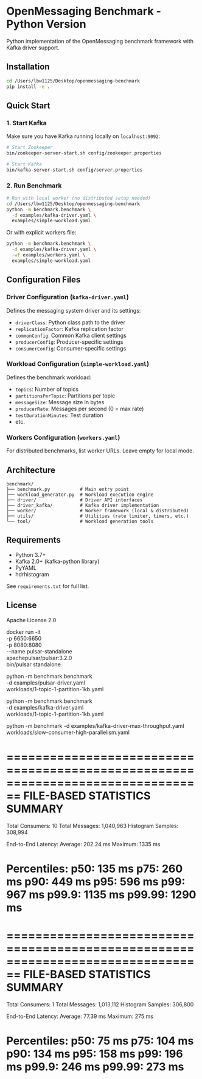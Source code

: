 # OpenMessaging Benchmark - Python Version

Python implementation of the OpenMessaging benchmark framework with Kafka driver support.

## Installation

```bash
cd /Users/lbw1125/Desktop/openmessaging-benchmark
pip install -e .
```

## Quick Start

### 1. Start Kafka

Make sure you have Kafka running locally on `localhost:9092`:

```bash
# Start Zookeeper
bin/zookeeper-server-start.sh config/zookeeper.properties

# Start Kafka
bin/kafka-server-start.sh config/server.properties
```

### 2. Run Benchmark

```bash
# Run with local worker (no distributed setup needed)
cd /Users/lbw1125/Desktop/openmessaging-benchmark
python -m benchmark.benchmark \
  -d examples/kafka-driver.yaml \
  examples/simple-workload.yaml
```

Or with explicit workers file:

```bash
python -m benchmark.benchmark \
  -d examples/kafka-driver.yaml \
  -wf examples/workers.yaml \
  examples/simple-workload.yaml
```

## Configuration Files

### Driver Configuration (`kafka-driver.yaml`)

Defines the messaging system driver and its settings:
- `driverClass`: Python class path to the driver
- `replicationFactor`: Kafka replication factor
- `commonConfig`: Common Kafka client settings
- `producerConfig`: Producer-specific settings
- `consumerConfig`: Consumer-specific settings

### Workload Configuration (`simple-workload.yaml`)

Defines the benchmark workload:
- `topics`: Number of topics
- `partitionsPerTopic`: Partitions per topic
- `messageSize`: Message size in bytes
- `producerRate`: Messages per second (0 = max rate)
- `testDurationMinutes`: Test duration
- etc.

### Workers Configuration (`workers.yaml`)

For distributed benchmarks, list worker URLs. Leave empty for local mode.

## Architecture

```
benchmark/
├── benchmark.py           # Main entry point
├── workload_generator.py  # Workload execution engine
├── driver/                # Driver API interfaces
├── driver_kafka/          # Kafka driver implementation
├── worker/                # Worker framework (local & distributed)
├── utils/                 # Utilities (rate limiter, timers, etc.)
└── tool/                  # Workload generation tools
```

## Requirements

- Python 3.7+
- Kafka 2.0+ (kafka-python library)
- PyYAML
- hdrhistogram

See `requirements.txt` for full list.

## License

Apache License 2.0


docker run -it \
  -p 6650:6650 \
  -p 8080:8080 \
  --name pulsar-standalone \
  apachepulsar/pulsar:3.2.0 \
  bin/pulsar standalone


python -m benchmark.benchmark \
      -d examples/pulsar-driver.yaml \
      workloads/1-topic-1-partition-1kb.yaml


python -m benchmark.benchmark \
      -d examples/kafka-driver.yaml \
      workloads/1-topic-1-partition-1kb.yaml

python -m benchmark -d examples/kafka-driver-max-throughput.yaml workloads/slow-consumer-high-parallelism.yaml


================================================================================
FILE-BASED STATISTICS SUMMARY
================================================================================
Total Consumers:     10
Total Messages:      1,040,963
Histogram Samples:   308,994

End-to-End Latency:
  Average:           202.24 ms
  Maximum:           1335 ms

Percentiles:
  p50:               135 ms
  p75:               260 ms
  p90:               449 ms
  p95:               596 ms
  p99:               967 ms
  p99.9:             1135 ms
  p99.99:            1290 ms
================================================================================

================================================================================
FILE-BASED STATISTICS SUMMARY
================================================================================
Total Consumers:     1
Total Messages:      1,013,112
Histogram Samples:   306,800

End-to-End Latency:
  Average:           77.39 ms
  Maximum:           275 ms

Percentiles:
  p50:               75 ms
  p75:               104 ms
  p90:               134 ms
  p95:               158 ms
  p99:               196 ms
  p99.9:             246 ms
  p99.99:            273 ms
================================================================================